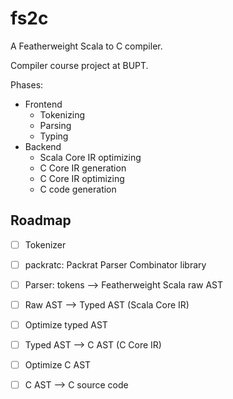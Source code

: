 # fs2c
 A Featherweight Scala to C compiler.
 
 Compiler course project at BUPT.
 
 Phases:

 - Frontend
   - Tokenizing
   - Parsing
   - Typing
 - Backend
   - Scala Core IR optimizing
   - C Core IR generation
   - C Core IR optimizing
   - C code generation

 ## Roadmap
 
 - [ ] Tokenizer
 
 - [ ] packratc: Packrat Parser Combinator library
 
 - [ ] Parser: tokens --> Featherweight Scala raw AST
 
 - [ ] Raw AST --> Typed AST (Scala Core IR)
 
 - [ ] Optimize typed AST
 
 - [ ] Typed AST --> C AST (C Core IR)
 
 - [ ] Optimize C AST
 
 - [ ] C AST --> C source code
